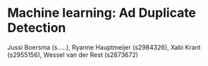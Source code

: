 # Machine learning: Ad Duplicate Detection
Jussi Boersma (s.....), Ryanne Hauptmeijer (s2984326), Xabi Krant (s2955156), Wessel van der Rest (s2873672)
